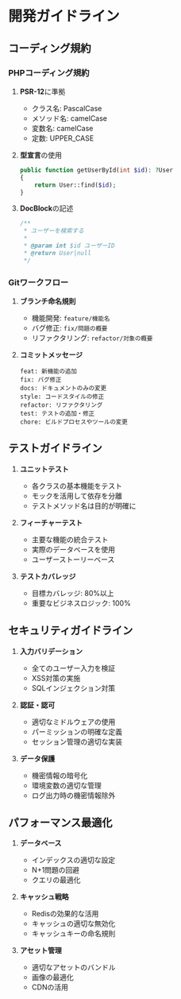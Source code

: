 # 開発ガイドライン

## コーディング規約

### PHPコーディング規約

1. **PSR-12**に準拠
   - クラス名: PascalCase
   - メソッド名: camelCase
   - 変数名: camelCase
   - 定数: UPPER_CASE

2. **型宣言**の使用
   ```php
   public function getUserById(int $id): ?User
   {
       return User::find($id);
   }
   ```

3. **DocBlock**の記述
   ```php
   /**
    * ユーザーを検索する
    *
    * @param int $id ユーザーID
    * @return User|null
    */
   ```

### Gitワークフロー

1. **ブランチ命名規則**
   - 機能開発: `feature/機能名`
   - バグ修正: `fix/問題の概要`
   - リファクタリング: `refactor/対象の概要`

2. **コミットメッセージ**
   ```
   feat: 新機能の追加
   fix: バグ修正
   docs: ドキュメントのみの変更
   style: コードスタイルの修正
   refactor: リファクタリング
   test: テストの追加・修正
   chore: ビルドプロセスやツールの変更
   ```

## テストガイドライン

1. **ユニットテスト**
   - 各クラスの基本機能をテスト
   - モックを活用して依存を分離
   - テストメソッド名は目的が明確に

2. **フィーチャーテスト**
   - 主要な機能の統合テスト
   - 実際のデータベースを使用
   - ユーザーストーリーベース

3. **テストカバレッジ**
   - 目標カバレッジ: 80%以上
   - 重要なビジネスロジック: 100%

## セキュリティガイドライン

1. **入力バリデーション**
   - 全てのユーザー入力を検証
   - XSS対策の実施
   - SQLインジェクション対策

2. **認証・認可**
   - 適切なミドルウェアの使用
   - パーミッションの明確な定義
   - セッション管理の適切な実装

3. **データ保護**
   - 機密情報の暗号化
   - 環境変数の適切な管理
   - ログ出力時の機密情報除外

## パフォーマンス最適化

1. **データベース**
   - インデックスの適切な設定
   - N+1問題の回避
   - クエリの最適化

2. **キャッシュ戦略**
   - Redisの効果的な活用
   - キャッシュの適切な無効化
   - キャッシュキーの命名規則

3. **アセット管理**
   - 適切なアセットのバンドル
   - 画像の最適化
   - CDNの活用 